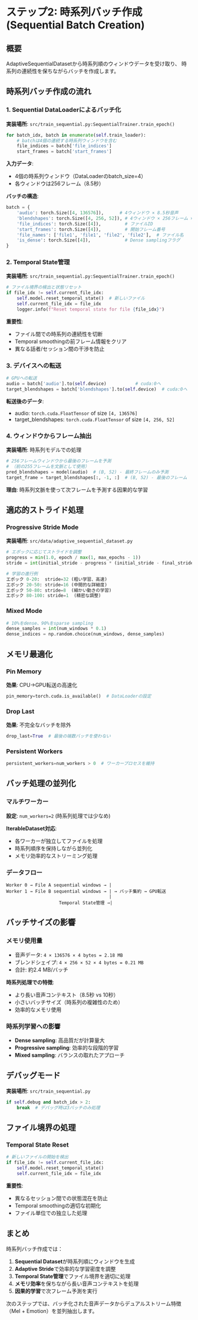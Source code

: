 # ステップ2: 時系列バッチ作成 (Sequential Batch Creation)

## 概要
AdaptiveSequentialDatasetから時系列順のウィンドウデータを受け取り、
時系列の連続性を保ちながらバッチを作成します。

## 時系列バッチ作成の流れ

### 1. Sequential DataLoaderによるバッチ化
**実装場所**: `src/train_sequential.py:SequentialTrainer.train_epoch()`

```python
for batch_idx, batch in enumerate(self.train_loader):
    # batchは4個の連続する時系列ウィンドウを含む
    file_indices = batch['file_indices']
    start_frames = batch['start_frames']
```

**入力データ**:
- 4個の時系列ウィンドウ（DataLoaderのbatch_size=4）
- 各ウィンドウは256フレーム（8.5秒）

**バッチの構造**:
```python
batch = {
    'audio': torch.Size([4, 136576]),      # 4ウィンドウ × 8.5秒音声
    'blendshapes': torch.Size([4, 256, 52]), # 4ウィンドウ × 256フレーム × 52値
    'file_indices': torch.Size([4]),         # ファイルID
    'start_frames': torch.Size([4]),         # 開始フレーム番号
    'file_names': ['file1', 'file1', 'file2', 'file2'],  # ファイル名
    'is_dense': torch.Size([4]),             # Dense samplingフラグ
}
```

### 2. Temporal State管理
**実装場所**: `src/train_sequential.py:SequentialTrainer.train_epoch()`

```python
# ファイル境界の検出と状態リセット
if file_idx != self.current_file_idx:
    self.model.reset_temporal_state()  # 新しいファイル
    self.current_file_idx = file_idx
    logger.info(f"Reset temporal state for file {file_idx}")
```

**重要性**:
- ファイル間での時系列の連続性を切断
- Temporal smoothingの前フレーム情報をクリア
- 異なる話者/セッション間の干渉を防止

### 3. デバイスへの転送
```python
# GPUへの転送
audio = batch['audio'].to(self.device)           # cuda:0へ
target_blendshapes = batch['blendshapes'].to(self.device)  # cuda:0へ
```

**転送後のデータ**:
- audio: `torch.cuda.FloatTensor` of size `[4, 136576]`
- target_blendshapes: `torch.cuda.FloatTensor` of size `[4, 256, 52]`

### 4. ウィンドウからフレーム抽出
**実装場所**: 時系列モデルでの処理

```python
# 256フレームウィンドウから最後のフレームを予測
# （前の255フレームを文脈として使用）
pred_blendshapes = model(audio)  # (B, 52) - 最終フレームのみ予測
target_frame = target_blendshapes[:, -1, :]  # (B, 52) - 最後のフレーム
```

**理由**: 時系列文脈を使って次フレームを予測する因果的な学習

## 適応的ストライド処理

### Progressive Stride Mode
**実装場所**: `src/data/adaptive_sequential_dataset.py`

```python
# エポックに応じてストライドを調整
progress = min(1.0, epoch / max(1, max_epochs - 1))
stride = int(initial_stride - progress * (initial_stride - final_stride))

# 学習の進行例
エポック 0-20:  stride=32 (粗い学習、高速)
エポック 20-50: stride=16 (中間的な詳細度)
エポック 50-80: stride=8  (細かい動きの学習)
エポック 80-100: stride=1  (精密な調整)
```

### Mixed Mode
```python
# 10%をdense、90%をsparse sampling
dense_samples = int(num_windows * 0.1)
dense_indices = np.random.choice(num_windows, dense_samples)
```

## メモリ最適化

### Pin Memory
**効果**: CPU→GPU転送の高速化
```python
pin_memory=torch.cuda.is_available()  # DataLoaderの設定
```

### Drop Last
**効果**: 不完全なバッチを除外
```python
drop_last=True  # 最後の端数バッチを使わない
```

### Persistent Workers
```python
persistent_workers=num_workers > 0  # ワーカープロセスを維持
```

## バッチ処理の並列化

### マルチワーカー
**設定**: `num_workers=2` (時系列処理では少なめ)

**IterableDataset対応**:
- 各ワーカーが独立してファイルを処理
- 時系列順序を保持しながら並列化
- メモリ効率的なストリーミング処理

### データフロー
```
Worker 0 → File A sequential windows → |
Worker 1 → File B sequential windows → | → バッチ集約 → GPU転送
                                       |
                    Temporal State管理 →|
```

## バッチサイズの影響

### メモリ使用量
- 音声データ: `4 × 136576 × 4 bytes = 2.18 MB`
- ブレンドシェイプ: `4 × 256 × 52 × 4 bytes = 0.21 MB`
- 合計: 約2.4 MB/バッチ

**時系列処理での特徴**:
- より長い音声コンテキスト（8.5秒 vs 10秒）
- 小さいバッチサイズ（時系列の複雑性のため）
- 効率的なメモリ使用

### 時系列学習への影響
- **Dense sampling**: 高品質だが計算量大
- **Progressive sampling**: 効率的な段階的学習
- **Mixed sampling**: バランスの取れたアプローチ

## デバッグモード
**実装場所**: `src/train_sequential.py`

```python
if self.debug and batch_idx > 2:
    break  # デバッグ時は3バッチのみ処理
```

## ファイル境界の処理

### Temporal State Reset
```python
# 新しいファイルの開始を検出
if file_idx != self.current_file_idx:
    self.model.reset_temporal_state()
    self.current_file_idx = file_idx
```

**重要性**:
- 異なるセッション間での状態混在を防止
- Temporal smoothingの適切な初期化
- ファイル単位での独立した処理

## まとめ

時系列バッチ作成では：
1. **Sequential Dataset**が時系列順にウィンドウを生成
2. **Adaptive Stride**で効率的な学習密度を調整
3. **Temporal State管理**でファイル境界を適切に処理
4. **メモリ効率**を保ちながら長い音声コンテキストを処理
5. **因果的学習**で次フレーム予測を実行

次のステップでは、バッチ化された音声データからデュアルストリーム特徴（Mel + Emotion）を並列抽出します。